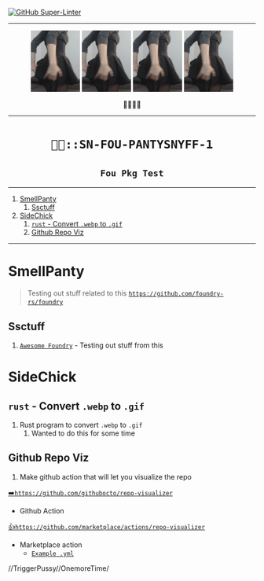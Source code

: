 
[![GitHub Super-Linter](https://github.com/sniffowomo/sn-fou-pantisnyff-1/workflows/Lint%20Code%20Base/badge.svg)](https://github.com/marketplace/actions/super-linter)

----

<p align="center">
<img src="./px/14658245.webp" width="100">
<img src="./px/14658245.webp" width="100">
<img src="./px/14658245.webp" width="100">
<img src="./px/14658245.webp" width="100">
</p>
<p align="center">
👃👃👃👃
</p>

----

<h1 align="center"><code>💅🏻::SN-FOU-PANTYSNYFF-1</code></h1>
<h2 align="center"><code> Fou Pkg Test </code></h2>

----
1. [SmellPanty](#smellpanty)
   1. [Ssctuff](#ssctuff)
2. [SideChick](#sidechick)
   1. [`rust` - Convert `.webp` to `.gif`](#rust---convert-webp-to-gif)
   2. [Github Repo Viz](#github-repo-viz)

----

# SmellPanty

> Testing out stuff related to this
[`https://github.com/foundry-rs/foundry`](https://github.com/foundry-rs/foundry)

## Ssctuff

1. [`Awesome Foundry`](https://github.com/crisgarner/awesome-foundry) -  Testing out stuff from this 

# SideChick

## `rust` - Convert `.webp` to `.gif`

1. Rust program to convert `.webp` to `.gif`
   1. Wanted to do this for some time 


## Github Repo Viz 

1. Make github action that will let you visualize the repo 

[➡️`https://github.com/githubocto/repo-visualizer`](https://github.com/githubocto/repo-visualizer)
- Github Action

[👍`https://github.com/marketplace/actions/repo-visualizer`](https://github.com/marketplace/actions/repo-visualizer)
- Marketplace action 
  - [`Example .yml`](https://github.com/githubocto/repo-visualizer-demo/blob/main/.github/workflows/diagram.yml)

//TriggerPussy//OnemoreTime/
